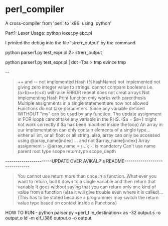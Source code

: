# perl_compiler
A cross-compiler from 'perl' to 'x86' using 'python'

Part1: Lexer Usage: python lexer.py abc.pl


I printed the debug into the file 'strerr_output' by the command

python parser1.py test_expr.pl 2> strerr_output

python parser1.py test_expr.pl | dot -Tps > tmp
evince tmp


-- 
> ++ and -- not implemented
> Hash (%hashName) not implemented
> not giving zero integer value to strings. 
> cannot compare booleans 
	i.e. (a>b)==(c<d) will raise ERROR
> repeat does not creat arrays
> Not implementing Hash
> Print function only works with parenthesis
> Multiple assignments in a single statement are now not allowed
> Functions do not take parameters. Since any variable defined WITHOUT "my" can be used by any function.
> The update assignment in FOR loops cannot take any variable in the RHS. ($a = $a+1 might not work correctly if $a has been modified inside the loop)
> An array in our implementation can only contain elements of a single type... either all int, or all float or all string.
> also, array can only be accessed using @array_name[index] ... and not $array_name[index]
> Array assignment :-   @array_name = (...);   -: is mandatory
> Can't use name parent root  type scope returntype scope_depth








-----------------------UPDATE OVER AVIKALP's README-------------------------------
> You cannot use return more than once in a function. What ever you want to return, boil it down to a single variable and then return that variable
> It goes without saying that you can return only one kind of value from a function (else it will give trouble even where it is called)... {This has to be stated because a programmer may switch the return value type based on context inside a Functions}


HOW TO RUN:-
python parser.py <perl_file_destination> 
as -32 output.s -o output.o
ld -m elf_i386 output.o -o output